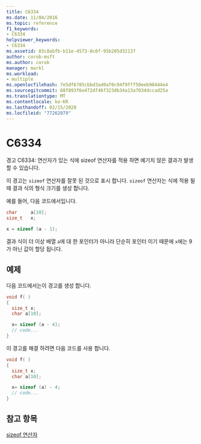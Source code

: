 ```yaml
---
title: C6334
ms.date: 11/04/2016
ms.topic: reference
f1_keywords:
- C6334
helpviewer_keywords:
- C6334
ms.assetid: 83c8abfb-b11e-4573-8c6f-95b205d32137
author: corob-msft
ms.author: corob
manager: markl
ms.workload:
- multiple
ms.openlocfilehash: 7e5df6785cbbd3ad0af0c94f9fff50eeb90444e4
ms.sourcegitcommit: 68f893f6e472df46f323db34a13a7034dccad25a
ms.translationtype: MT
ms.contentlocale: ko-KR
ms.lasthandoff: 02/15/2020
ms.locfileid: "77262079"
---
```

# <a name="c6334"></a>C6334
경고 C6334: 연산자가 있는 식에 sizeof 연산자를 적용 하면 예기치 않은 결과가 발생할 수 있습니다.

 이 경고는 `sizeof` 연산자를 잘못 된 것으로 표시 합니다. `sizeof` 연산자는 식에 적용 될 때 결과 식의 형식 크기를 생성 합니다.

 예를 들어, 다음 코드에서입니다.

```cpp
char     a[10];
size_t   x;

x = sizeof (a - 1);
```

 결과 식이 더 이상 배열 `a`에 대 한 포인터가 아니라 단순히 포인터 이기 때문에 `x`에는 9가 아닌 값이 할당 됩니다.

## <a name="example"></a>예제
 다음 코드에서는이 경고를 생성 합니다.

```cpp
void f( )
{
  size_t x;
  char a[10];

  x= sizeof (a - 4);
  // code...
}
```

 이 경고를 해결 하려면 다음 코드를 사용 합니다.

```cpp
void f( )
{
  size_t x;
  char a[10];

  x= sizeof (a) - 4;
  // code...
}
```

## <a name="see-also"></a>참고 항목
 [sizeof 연산자](/cpp/cpp/sizeof-operator)

